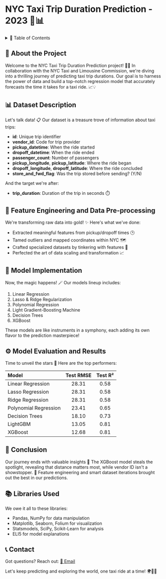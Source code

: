 # NYC Taxi Trip Duration Prediction - 2023 🚖📊

<details>
<summary>📑 Table of Contents</summary>

1. [About the Project](#about-the-project)
2. [Dataset Description](#dataset-description)
3. [Feature Engineering and Data Pre-processing](#feature-engineering-and-data-pre-processing)
4. [Model Implementation](#model-implementation)
5. [Model Evaluation and Results](#model-evaluation-and-results)
6. [Conclusion](#conclusion)
7. [Libraries Used](#libraries-used)
8. [Contact](#contact)

</details>

## 🚀 About the Project

Welcome to the NYC Taxi Trip Duration Prediction project! 🗽🚕 In collaboration with the NYC Taxi and Limousine Commission, we're diving into a thrilling journey of predicting taxi trip durations. Our goal is to harness the power of data and build a top-notch regression model that accurately forecasts the time it takes for a taxi ride. 📈💡

## 📊 Dataset Description

Let's talk data! 📋 Our dataset is a treasure trove of information about taxi trips:

- **id**: Unique trip identifier
- **vendor_id**: Code for trip provider
- **pickup_datetime**: When the ride started
- **dropoff_datetime**: When the ride ended
- **passenger_count**: Number of passengers
- **pickup_longitude**, **pickup_latitude**: Where the ride began
- **dropoff_longitude**, **dropoff_latitude**: Where the ride concluded
- **store_and_fwd_flag**: Was the trip stored before sending? (Y/N)

And the target we're after:

- **trip_duration**: Duration of the trip in seconds ⏱️

## 🔧 Feature Engineering and Data Pre-processing

We're transforming raw data into gold! ✨ Here's what we've done:

- Extracted meaningful features from pickup/dropoff times 🕒
- Tamed outliers and mapped coordinates within NYC 🗺️
- Crafted specialized datasets by tinkering with features 🧪
- Perfected the art of data scaling and transformation 📈

## 🧠 Model Implementation

Now, the magic happens! 🪄 Our models lineup includes:

1. Linear Regression
2. Lasso & Ridge Regularization
3. Polynomial Regression
4. Light Gradient-Boosting Machine
5. Decision Trees
6. XGBoost

These models are like instruments in a symphony, each adding its own flavor to the prediction masterpiece!

## ⚙️ Model Evaluation and Results

Time to unveil the stars 🌟 Here are the top performers:

| Model                 | Test RMSE | Test R² |
| :-------------------- | :--------: | :------: |
| Linear Regression     | 28.31 | 0.58 |
| Lasso Regression     | 28.31 | 0.58 |
| Ridge Regression     | 28.31 | 0.58 |
| Polynomial Regression | 23.41 | 0.65 |
| Decision Trees        | 18.10 | 0.73 |
| LightGBM              | 13.05 | 0.81 |
| XGBoost               | 12.68 | 0.81 |

## 🎉 Conclusion

Our journey ends with valuable insights 🌆 The XGBoost model steals the spotlight, revealing that distance matters most, while vendor ID isn't a showstopper. 🚀 Feature engineering and smart dataset iterations brought out the best in our predictions.

## 📚 Libraries Used

We owe it all to these libraries:

- Pandas, NumPy for data manipulation
- Matplotlib, Seaborn, Folium for visualization
- Statsmodels, SciPy, Scikit-Learn for analysis
- ELI5 for model explanations

## 📞 Contact

Got questions? Reach out: [📧 Email](mailto:supratikghosh044@gmail.com)

Let's keep predicting and exploring the world, one taxi ride at a time! 🌍🚖🔮
